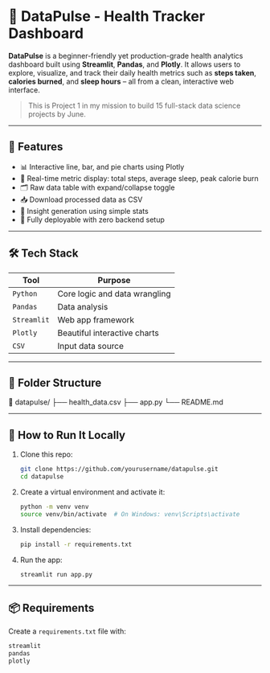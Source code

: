 # 🏥 DataPulse - Health Tracker Dashboard

**DataPulse** is a beginner-friendly yet production-grade health analytics dashboard built using **Streamlit**, **Pandas**, and **Plotly**. It allows users to explore, visualize, and track their daily health metrics such as **steps taken**, **calories burned**, and **sleep hours** – all from a clean, interactive web interface.

> This is Project 1 in my mission to build 15 full-stack data science projects by June.

---

## 🚀 Features

- 📊 Interactive line, bar, and pie charts using Plotly
- 🧮 Real-time metric display: total steps, average sleep, peak calorie burn
- 🗂️ Raw data table with expand/collapse toggle
- 📥 Download processed data as CSV
- 🧠 Insight generation using simple stats
- 🎯 Fully deployable with zero backend setup

---


## 🛠️ Tech Stack

| Tool | Purpose |
|------|---------|
| `Python` | Core logic and data wrangling |
| `Pandas` | Data analysis |
| `Streamlit` | Web app framework |
| `Plotly` | Beautiful interactive charts |
| `CSV` | Input data source |

---

## 📂 Folder Structure
📁 datapulse/ ├── health_data.csv ├── app.py └── README.md

---

## 🧪 How to Run It Locally

1. Clone this repo:
    ```bash
    git clone https://github.com/yourusername/datapulse.git
    cd datapulse
    ```

2. Create a virtual environment and activate it:
    ```bash
    python -m venv venv
    source venv/bin/activate  # On Windows: venv\Scripts\activate
    ```

3. Install dependencies:
    ```bash
    pip install -r requirements.txt
    ```

4. Run the app:
    ```bash
    streamlit run app.py
    ```

---

## 📦 Requirements

Create a `requirements.txt` file with:

```txt
streamlit
pandas
plotly
